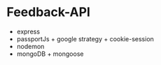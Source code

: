 # Feedback-API

- express
- passportJs + google strategy + cookie-session
- nodemon
- mongoDB + mongoose
